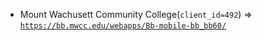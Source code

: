  - Mount Wachusett Community College(`client_id=492`) => [`https://bb.mwcc.edu/webapps/Bb-mobile-bb_bb60/`](https://bb.mwcc.edu/webapps/Bb-mobile-bb_bb60/)
